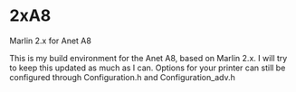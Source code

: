 # 2xA8
 Marlin 2.x for Anet A8

This is my build environment for the Anet A8, based on Marlin 2.x.  I will try to keep this updated as much as I can.  Options for your printer can still be configured through Configuration.h and Configuration_adv.h